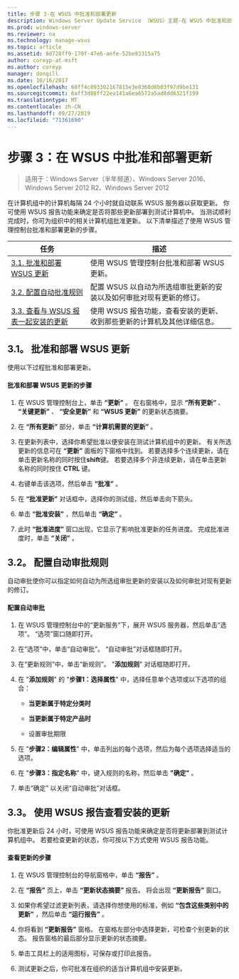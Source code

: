 ```yaml
---
title: 步骤 3-在 WSUS 中批准和部署更新
description: Windows Server Update Service （WSUS）主题-在 WSUS 中批准和部署更新是部署 WSUS 的四个步骤中的第三步
ms.prod: windows-server
ms.reviewer: na
ms.technology: manage-wsus
ms.topic: article
ms.assetid: 8d728ff9-170f-47e6-aefe-52be93315a75
author: coreyp-at-msft
ms.author: coreyp
manager: dongill
ms.date: 10/16/2017
ms.openlocfilehash: 68ff4c893302167815e3e8368d8b03f97d9be131
ms.sourcegitcommit: 6aff3d88ff22ea141a6ea6572a5ad8dd6321f199
ms.translationtype: MT
ms.contentlocale: zh-CN
ms.lasthandoff: 09/27/2019
ms.locfileid: "71361690"
---
```

# <a name="step-3-approve-and-deploy-updates-in-wsus"></a>步骤 3：在 WSUS 中批准和部署更新

>适用于：Windows Server（半年频道）、Windows Server 2016、Windows Server 2012 R2、Windows Server 2012

在计算机组中的计算机每隔 24 个小时就自动联系 WSUS 服务器以获取更新。 你可使用 WSUS 报告功能来确定是否将那些更新部署到测试计算机中。 当测试顺利完成时，你可为组织中的相关计算机组批准更新。 以下清单描述了使用 WSUS 管理控制台批准和部署更新的步骤。

|任务|描述|
|----|--------|
|[3.1. 批准和部署 WSUS 更新](3-approve-and-deploy-updates-in-wsus.md#BKM_3.1.)|使用 WSUS 管理控制台批准和部署 WSUS 更新。|
|[3.2. 配置自动批准规则](3-approve-and-deploy-updates-in-wsus.md#BKM_3.2.a.)|配置 WSUS 以自动为所选组审批更新的安装以及如何审批对现有更新的修订。|
|[3.3. 查看与 WSUS 报表一起安装的更新](3-approve-and-deploy-updates-in-wsus.md#BKM_3.3.)|使用 WSUS 报告功能，查看安装的更新、收到那些更新的计算机及其他详细信息。|

## <a name="BKM_3.1."></a>3.1。 批准和部署 WSUS 更新
使用以下过程批准和部署更新。

#### <a name="to-approve-and-deploy-wsus-updates"></a>批准和部署 WSUS 更新的步骤

1.  在 WSUS 管理控制台上，单击 **“更新”** 。 在右窗格中，显示 **“所有更新”** 、 **“关键更新”** 、 **“安全更新”** 和 **“WSUS 更新”** 的更新状态摘要。

2.  在 **“所有更新”** 部分，单击 **“计算机需要的更新”** 。

3.  在更新列表中，选择你希望批准以便安装在测试计算机组中的更新。 有关所选更新的信息可在 **“更新”** 面板的下窗格中找到。 若要选择多个连续更新，请在单击更新名称的同时按住**shift**键。 若要选择多个非连续更新，请在单击更新名称的同时按住 **CTRL** 键。

4.  右键单击该选项，然后单击 **“批准”** 。

5.  在 **“批准更新”** 对话框中，选择你的测试组，然后单击向下箭头。

6.  单击 **“批准安装”** ，然后单击 **“确定”** 。

7.  此时 **“批准进度”** 窗口出现，它显示了影响批准更新的任务进度。 完成批准进度时，单击 **“关闭”** 。

## <a name="BKM_3.2.a."></a>3.2。 配置自动审批规则
自动审批使你可以指定如何自动为所选组审批更新的安装以及如何审批对现有更新的修订。

#### <a name="to-configure-automatic-approvals"></a>配置自动审批

1.  在 WSUS 管理控制台中的“更新服务”下，展开 WSUS 服务器，然后单击“选项”。 “选项”窗口随即打开。

2.  在“选项”中，单击“自动审批”。 “自动审批”对话框随即打开。

3.  在“更新规则”中，单击“新规则”。 "**添加规则**" 对话框随即打开。

4.  在 "**添加规则**" 的 "**步骤1：选择属性**" 中，选择任意单个选项或以下选项的组合：

    -   **当更新属于特定分类时**

    -   **当更新属于特定产品时**

    -   设置审批期限

5.  在 "**步骤2：编辑属性**" 中，单击列出的每个选项，然后为每个选项选择适当的选项。

6.  在 "**步骤3：指定名称**" 中，键入规则的名称，然后单击 **"确定"** 。

7.  单击“确定” 以关闭“自动审批”对话框。

## <a name="BKM_3.3."></a>3.3。 使用 WSUS 报告查看安装的更新
你批准更新后 24 小时，可使用 WSUS 报告功能来确定是否将更新部署到测试计算机组中。 若要检查更新的状态，你可按以下方式使用 WSUS 报告功能。

#### <a name="to-review-updates"></a>查看更新的步骤

1.  在 WSUS 管理控制台的导航窗格中，单击 **“报告”** 。

2.  在 **“报告”** 页上，单击 **“更新状态摘要”** 报告。 将会出现 **“更新报告”** 窗口。

3.  如果你希望过滤更新列表，请选择你想使用的标准，例如 **“包含这些类别中的更新”** ，然后单击 **“运行报告”** 。

4.  你将看到 **“更新报告”** 窗格。 在窗格左部分中选择更新，可检查个别更新的状态。 报告窗格的最后部分显示更新的状态摘要。

5.  单击工具栏上的适用图标，可保存或打印此报告。

6.  测试更新之后，你可批准在组织的适当计算机组中安装更新。

